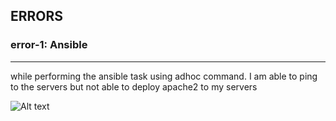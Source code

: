
## ERRORS

### error-1: Ansible
---
while performing the ansible task using adhoc command. I am able to ping to the servers but not able to deploy apache2 to my servers

![Alt text](C:\Users\admin\Downloadsff60640ac01bf07d2505b9cfbcc3e8e4.jpg "problem")

